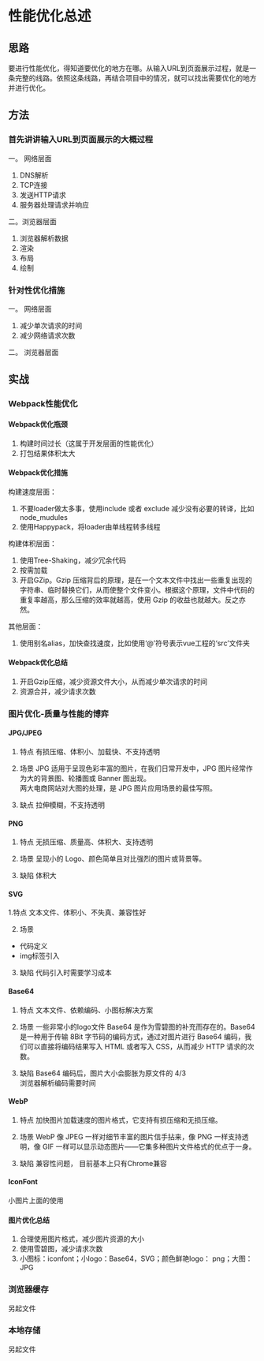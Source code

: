 # 性能优化总述

## 思路
要进行性能优化，得知道要优化的地方在哪。从输入URL到页面展示过程，就是一条完整的线路。依照这条线路，再结合项目中的情况，就可以找出需要优化的地方并进行优化。

## 方法

### 首先讲讲输入URL到页面展示的大概过程  
一。 网络层面
1. DNS解析
2. TCP连接
3. 发送HTTP请求
4. 服务器处理请求并响应

二。浏览器层面
1. 浏览器解析数据
2. 渲染
3. 布局
4. 绘制

### 针对性优化措施  
一。 网络层面
1. 减少单次请求的时间
2. 减少网络请求次数

二。 浏览器层面

## 实战

### Webpack性能优化

#### Webpack优化瓶颈
1. 构建时间过长（这属于开发层面的性能优化）
2. 打包结果体积太大

#### Webpack优化措施
构建速度层面：  
1. 不要loader做太多事，使用include 或者 exclude 减少没有必要的转译，比如node_mudules
2. 使用Happypack，将loader由单线程转多线程

构建体积层面：  
1. 使用Tree-Shaking，减少冗余代码
2. 按需加载
3. 开启GZip。Gzip 压缩背后的原理，是在一个文本文件中找出一些重复出现的字符串、临时替换它们，从而使整个文件变小。根据这个原理，文件中代码的重复率越高，那么压缩的效率就越高，使用 Gzip 的收益也就越大。反之亦然。

其他层面： 
1. 使用别名alias，加快查找速度，比如使用‘@’符号表示vue工程的‘src’文件夹

#### Webpack优化总结
1. 开启Gzip压缩，减少资源文件大小，从而减少单次请求的时间
2. 资源合并，减少请求次数

### 图片优化-质量与性能的博弈

#### JPG/JPEG
1. 特点
    有损压缩、体积小、加载快、不支持透明

2. 场景
    JPG 适用于呈现色彩丰富的图片，在我们日常开发中，JPG 图片经常作为大的背景图、轮播图或 Banner 图出现。  
    两大电商网站对大图的处理，是 JPG 图片应用场景的最佳写照。

3. 缺点
    拉伸模糊，不支持透明

#### PNG
1. 特点
无损压缩、质量高、体积大、支持透明

2. 场景
呈现小的 Logo、颜色简单且对比强烈的图片或背景等。

3. 缺陷
体积大

#### SVG
1.特点
文本文件、体积小、不失真、兼容性好

2. 场景
- 代码定义
- img标签引入

3. 缺陷
代码引入时需要学习成本

#### Base64
1. 特点
文本文件、依赖编码、小图标解决方案

2. 场景
一些非常小的logo文件
Base64 是作为雪碧图的补充而存在的。Base64 是一种用于传输 8Bit 字节码的编码方式，通过对图片进行 Base64 编码，我们可以直接将编码结果写入 HTML 或者写入 CSS，从而减少 HTTP 请求的次数。  



3. 缺陷
Base64 编码后，图片大小会膨胀为原文件的 4/3   
浏览器解析编码需要时间

#### WebP
1. 特点
加快图片加载速度的图片格式，它支持有损压缩和无损压缩。

2. 场景
WebP 像 JPEG 一样对细节丰富的图片信手拈来，像 PNG 一样支持透明，像 GIF 一样可以显示动态图片——它集多种图片文件格式的优点于一身。  

3. 缺陷
兼容性问题， 目前基本上只有Chrome兼容

#### IconFont
小图片上面的使用

#### 图片优化总结
1. 合理使用图片格式，减少图片资源的大小
2. 使用雪碧图，减少请求次数
3. 小图标：iconfont；小logo：Base64，SVG；颜色鲜艳logo： png；大图：JPG

### 浏览器缓存
另起文件

### 本地存储
另起文件

###
